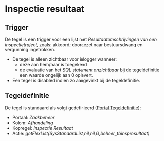 # Inspectie resultaat

## Trigger

De tegel is een trigger voor een lijst met _Resultaatomschrijvingen van een inspectietraject_, zoals: akkoord; doorgezet naar bestuursdwang en vergunning ingetrokken.

- De tegel is alleen zichtbaar voor inlogger wanneer:
  - deze aan hem/haar is toegekend
  - de evaluatie van het _SQL statement onzichtbaar_ bij de tegeldefinitie een waarde ongelijk aan 0 oplevert.
- Een tegel is disabled indien zo aangevinkt bij de tegeldefinitie.

## Tegeldefinitie

De tegel is standaard als volgt gedefinieerd ([Portal Tegeldefinitie](../../../../instellen_inrichten/portaldefinitie/portal_tegel.md)):

- Portaal: _Zaakbeheer_
- Kolom: _Afhandeling_
- Kopregel: _Inspectie Resultaat_
- Actie: _getFlexList(SysStandardList,nil,nil,G,beheer_tbinspresultaat)_
